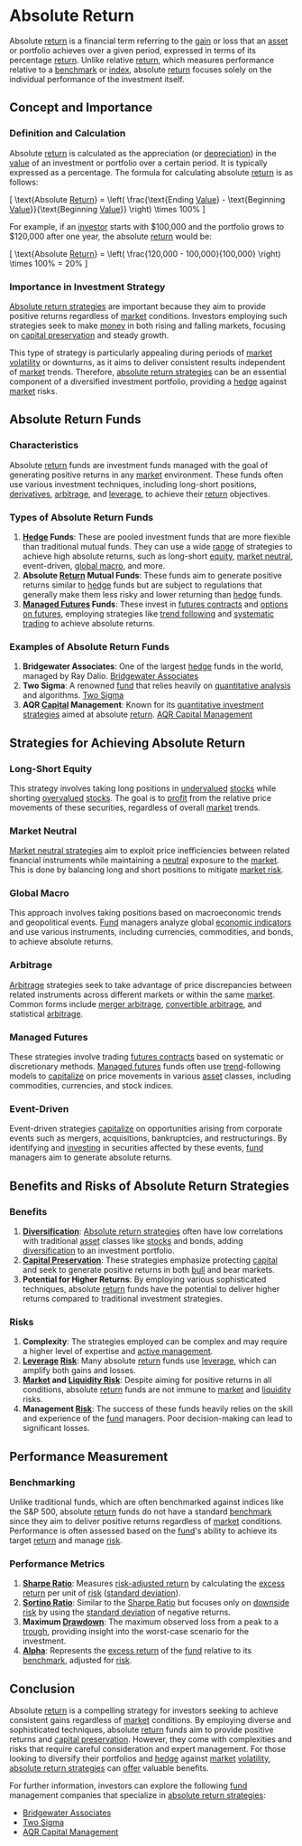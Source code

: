 # Absolute Return

Absolute [return](../r/return.md) is a financial term referring to the [gain](../g/gain.md) or loss that an [asset](../a/asset.md) or portfolio achieves over a given period, expressed in terms of its percentage [return](../r/return.md). Unlike relative [return](../r/return.md), which measures performance relative to a [benchmark](../b/benchmark.md) or [index](../i/index_instrument.md), absolute [return](../r/return.md) focuses solely on the individual performance of the investment itself.

## Concept and Importance

### Definition and Calculation
Absolute [return](../r/return.md) is calculated as the appreciation (or [depreciation](../d/depreciation.md)) in the [value](../v/value.md) of an investment or portfolio over a certain period. It is typically expressed as a percentage. The formula for calculating absolute [return](../r/return.md) is as follows:

\[ \text{Absolute [Return](../r/return.md)} = \left( \frac{\text{Ending [Value](../v/value.md)} - \text{Beginning [Value](../v/value.md)}}{\text{Beginning [Value](../v/value.md)}} \right) \times 100\% \]

For example, if an [investor](../i/investor.md) starts with $100,000 and the portfolio grows to $120,000 after one year, the absolute [return](../r/return.md) would be:

\[ \text{Absolute [Return](../r/return.md)} = \left( \frac{120,000 - 100,000}{100,000} \right) \times 100\% = 20\% \]

### Importance in Investment Strategy
[Absolute return strategies](../a/absolute_return_strategies.md) are important because they aim to provide positive returns regardless of [market](../m/market.md) conditions. Investors employing such strategies seek to make [money](../m/money.md) in both rising and falling markets, focusing on [capital preservation](../c/capital_preservation.md) and steady growth.

This type of strategy is particularly appealing during periods of [market](../m/market.md) [volatility](../v/volatility.md) or downturns, as it aims to deliver consistent results independent of [market](../m/market.md) trends. Therefore, [absolute return strategies](../a/absolute_return_strategies.md) can be an essential component of a diversified investment portfolio, providing a [hedge](../h/hedge.md) against [market](../m/market.md) risks.

## Absolute Return Funds

### Characteristics
Absolute [return](../r/return.md) funds are investment funds managed with the goal of generating positive returns in any [market](../m/market.md) environment. These funds often use various investment techniques, including long-short positions, [derivatives](../d/derivatives.md), [arbitrage](../a/arbitrage.md), and [leverage](../l/leverage.md), to achieve their [return](../r/return.md) objectives.

### Types of Absolute Return Funds
1. **[Hedge](../h/hedge.md) Funds**: These are pooled investment funds that are more flexible than traditional mutual funds. They can use a wide [range](../r/range.md) of strategies to achieve high absolute returns, such as long-short [equity](../e/equity.md), [market neutral](../m/market_neutral.md), event-driven, [global macro](../g/global_macro.md), and more.
2. **Absolute [Return](../r/return.md) Mutual Funds**: These funds aim to generate positive returns similar to [hedge](../h/hedge.md) funds but are subject to regulations that generally make them less risky and lower returning than [hedge](../h/hedge.md) funds.
3. **[Managed Futures](../m/managed_futures.md) Funds**: These invest in [futures contracts](../f/futures_contracts.md) and [options on futures](../o/options_on_futures.md), employing strategies like [trend following](../t/trend_following.md) and [systematic trading](../s/systematic_trading.md) to achieve absolute returns.

### Examples of Absolute Return Funds
1. **Bridgewater Associates**: One of the largest [hedge](../h/hedge.md) funds in the world, managed by Ray Dalio. [Bridgewater Associates](https://www.bridgewater.com/)
2. **Two Sigma**: A renowned [fund](../f/fund.md) that relies heavily on [quantitative analysis](../q/quantitative_analysis.md) and algorithms. [Two Sigma](https://www.twosigma.com/)
3. **AQR [Capital](../c/capital.md) Management**: Known for its [quantitative investment strategies](../q/quantitative_investment_strategies.md) aimed at absolute [return](../r/return.md). [AQR Capital Management](https://www.aqr.com/)

## Strategies for Achieving Absolute Return

### Long-Short Equity
This strategy involves taking long positions in [undervalued](../u/undervalued.md) [stocks](../s/stock.md) while shorting [overvalued](../o/overvalued.md) [stocks](../s/stock.md). The goal is to [profit](../p/profit.md) from the relative price movements of these securities, regardless of overall [market](../m/market.md) trends.

### Market Neutral
[Market neutral strategies](../m/market_neutral_strategies.md) aim to exploit price inefficiencies between related financial instruments while maintaining a [neutral](../n/neutral.md) exposure to the [market](../m/market.md). This is done by balancing long and short positions to mitigate [market risk](../m/market_risk.md).

### Global Macro
This approach involves taking positions based on macroeconomic trends and geopolitical events. [Fund](../f/fund.md) managers analyze global [economic indicators](../e/economic_indicators.md) and use various instruments, including currencies, commodities, and bonds, to achieve absolute returns.

### Arbitrage
[Arbitrage](../a/arbitrage.md) strategies seek to take advantage of price discrepancies between related instruments across different markets or within the same [market](../m/market.md). Common forms include [merger arbitrage](../m/merger_arbitrage.md), [convertible arbitrage](../c/convertible_arbitrage.md), and statistical [arbitrage](../a/arbitrage.md).

### Managed Futures
These strategies involve trading [futures contracts](../f/futures_contracts.md) based on systematic or discretionary methods. [Managed futures](../m/managed_futures.md) funds often use [trend](../t/trend.md)-following models to [capitalize](../c/capitalize.md) on price movements in various [asset](../a/asset.md) classes, including commodities, currencies, and stock indices.

### Event-Driven
Event-driven strategies [capitalize](../c/capitalize.md) on opportunities arising from corporate events such as mergers, acquisitions, bankruptcies, and restructurings. By identifying and [investing](../i/investing.md) in securities affected by these events, [fund](../f/fund.md) managers aim to generate absolute returns.

## Benefits and Risks of Absolute Return Strategies

### Benefits
1. **[Diversification](../d/diversification.md)**: [Absolute return strategies](../a/absolute_return_strategies.md) often have low correlations with traditional [asset](../a/asset.md) classes like [stocks](../s/stock.md) and bonds, adding [diversification](../d/diversification.md) to an investment portfolio.
2. **[Capital Preservation](../c/capital_preservation.md)**: These strategies emphasize protecting [capital](../c/capital.md) and seek to generate positive returns in both [bull](../b/bull.md) and bear markets.
3. **Potential for Higher Returns**: By employing various sophisticated techniques, absolute [return](../r/return.md) funds have the potential to deliver higher returns compared to traditional investment strategies.

### Risks
1. **Complexity**: The strategies employed can be complex and may require a higher level of expertise and [active management](../a/active_management.md).
2. **[Leverage](../l/leverage.md) [Risk](../r/risk.md)**: Many absolute [return](../r/return.md) funds use [leverage](../l/leverage.md), which can amplify both gains and losses.
3. **[Market](../m/market.md) and [Liquidity Risk](../l/liquidity_risk.md)**: Despite aiming for positive returns in all conditions, absolute [return](../r/return.md) funds are not immune to [market](../m/market.md) and [liquidity](../l/liquidity.md) risks.
4. **Management [Risk](../r/risk.md)**: The success of these funds heavily relies on the skill and experience of the [fund](../f/fund.md) managers. Poor decision-making can lead to significant losses.

## Performance Measurement

### Benchmarking
Unlike traditional funds, which are often benchmarked against indices like the S&P 500, absolute [return](../r/return.md) funds do not have a standard [benchmark](../b/benchmark.md) since they aim to deliver positive returns regardless of [market](../m/market.md) conditions. Performance is often assessed based on the [fund](../f/fund.md)'s ability to achieve its target [return](../r/return.md) and manage [risk](../r/risk.md).

### Performance Metrics
1. **[Sharpe Ratio](../s/sharpe_ratio.md)**: Measures [risk-adjusted return](../r/risk-adjusted_return.md) by calculating the [excess return](../e/excess_return.md) per unit of [risk](../r/risk.md) ([standard deviation](../s/standard_deviation.md)).
2. **[Sortino Ratio](../s/sortino_ratio.md)**: Similar to the [Sharpe Ratio](../s/sharpe_ratio.md) but focuses only on [downside risk](../d/downside_risk.md) by using the [standard deviation](../s/standard_deviation.md) of negative returns.
3. **Maximum [Drawdown](../d/drawdown.md)**: The maximum observed loss from a peak to a [trough](../t/trough.md), providing insight into the worst-case scenario for the investment.
4. **[Alpha](../a/alpha.md)**: Represents the [excess return](../e/excess_return.md) of the [fund](../f/fund.md) relative to its [benchmark](../b/benchmark.md), adjusted for [risk](../r/risk.md).

## Conclusion

Absolute [return](../r/return.md) is a compelling strategy for investors seeking to achieve consistent gains regardless of [market](../m/market.md) conditions. By employing diverse and sophisticated techniques, absolute [return](../r/return.md) funds aim to provide positive returns and [capital preservation](../c/capital_preservation.md). However, they come with complexities and risks that require careful consideration and expert management. For those looking to diversify their portfolios and [hedge](../h/hedge.md) against [market](../m/market.md) [volatility](../v/volatility.md), [absolute return strategies](../a/absolute_return_strategies.md) can [offer](../o/offer.md) valuable benefits.

For further information, investors can explore the following [fund](../f/fund.md) management companies that specialize in [absolute return strategies](../a/absolute_return_strategies.md):
- [Bridgewater Associates](https://www.bridgewater.com/)
- [Two Sigma](https://www.twosigma.com/)
- [AQR Capital Management](https://www.aqr.com/)